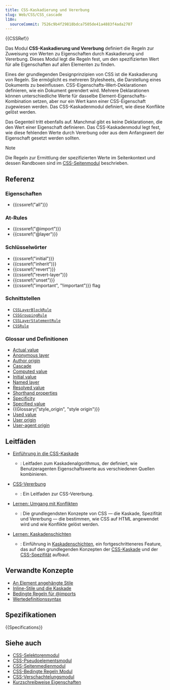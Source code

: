 ```yaml
---
title: CSS-Kaskadierung und Vererbung
slug: Web/CSS/CSS_cascade
l10n:
  sourceCommit: 7526c9b4f29818bdca7505de41a4883f4ada2707
---
```


{{CSSRef}}

Das Modul **CSS-Kaskadierung und Vererbung** definiert die Regeln zur Zuweisung von Werten zu Eigenschaften durch Kaskadierung und Vererbung. Dieses Modul legt die Regeln fest, um den spezifizierten Wert für alle Eigenschaften auf allen Elementen zu finden.

Eines der grundlegenden Designprinzipien von CSS ist die Kaskadierung von Regeln. Sie ermöglicht es mehreren Stylesheets, die Darstellung eines Dokuments zu beeinflussen. CSS-Eigenschafts-Wert-Deklarationen definieren, wie ein Dokument gerendert wird. Mehrere Deklarationen können unterschiedliche Werte für dasselbe Element-Eigenschafts-Kombination setzen, aber nur ein Wert kann einer CSS-Eigenschaft zugewiesen werden. Das CSS-Kaskadenmodul definiert, wie diese Konflikte gelöst werden.

Das Gegenteil tritt ebenfalls auf. Manchmal gibt es keine Deklarationen, die den Wert einer Eigenschaft definieren. Das CSS-Kaskadenmodul legt fest, wie diese fehlenden Werte durch Vererbung oder aus dem Anfangswert der Eigenschaft gesetzt werden sollten.

> [!NOTE]
> Die Regeln zur Ermittlung der spezifizierten Werte im Seitenkontext und dessen Randboxen sind im [CSS-Seitenmodul](/de/docs/Web/CSS/CSS_paged_media) beschrieben.

## Referenz

### Eigenschaften

- {{cssxref("all")}}

### At-Rules

- {{cssxref("@import")}}
- {{cssxref("@layer")}}

### Schlüsselwörter

- {{cssxref("initial")}}
- {{cssxref("inherit")}}
- {{cssxref("revert")}}
- {{cssxref("revert-layer")}}
- {{cssxref("unset")}}
- {{cssxref("important", "!important")}} flag

### Schnittstellen

- [`CSSLayerBlockRule`](/de/docs/Web/API/CSSLayerBlockRule)
- [`CSSGroupingRule`](/de/docs/Web/API/CSSGroupingRule)
- [`CSSLayerStatementRule`](/de/docs/Web/API/CSSLayerStatementRule)
- [`CSSRule`](/de/docs/Web/API/CSSRule)

### Glossar und Definitionen

- [Actual value](/de/docs/Web/CSS/CSS_cascade/actual_value)
- [Anonymous layer](/de/docs/Learn_web_development/Core/Styling_basics/Cascade_layers#the_layer_block_at-rule_for_named_and_anonymous_layers)
- [Author origin](/de/docs/Web/CSS/CSS_cascade/Cascade#author_stylesheets)
- [Cascade](/de/docs/Web/CSS/CSS_cascade/Cascade)
- [Computed value](/de/docs/Web/CSS/CSS_cascade/computed_value)
- [Initial value](/de/docs/Web/CSS/CSS_cascade/initial_value)
- [Named layer](/de/docs/Learn_web_development/Core/Styling_basics/Cascade_layers#the_layer_statement_at-rule_for_named_layers)
- [Resolved value](/de/docs/Web/CSS/resolved_value)
- [Shorthand properties](/de/docs/Web/CSS/CSS_cascade/Shorthand_properties)
- [Specificity](/de/docs/Web/CSS/CSS_cascade/Specificity)
- [Specified value](/de/docs/Web/CSS/CSS_cascade/specified_value)
- {{Glossary("style_origin", "style origin")}}
- [Used value](/de/docs/Web/CSS/CSS_cascade/used_value)
- [User origin](/de/docs/Web/CSS/CSS_cascade/Cascade#user_stylesheets)
- [User-agent origin](/de/docs/Web/CSS/CSS_cascade/Cascade#user-agent_stylesheets)

## Leitfäden

- [Einführung in die CSS-Kaskade](/de/docs/Web/CSS/CSS_cascade/Cascade)

  - : Leitfaden zum Kaskadenalgorithmus, der definiert, wie Benutzeragenten Eigenschaftswerte aus verschiedenen Quellen kombinieren.

- [CSS-Vererbung](/de/docs/Web/CSS/CSS_cascade/Inheritance)

  - : Ein Leitfaden zur CSS-Vererbung.

- [Lernen: Umgang mit Konflikten](/de/docs/Learn_web_development/Core/Styling_basics/Handling_conflicts)

  - : Die grundlegendsten Konzepte von CSS — die Kaskade, Spezifität und Vererbung — die bestimmen, wie CSS auf HTML angewendet wird und wie Konflikte gelöst werden.

- [Lernen: Kaskadenschichten](/de/docs/Learn_web_development/Core/Styling_basics/Cascade_layers)

  - : Einführung in [Kaskadenschichten](/de/docs/Web/CSS/@layer), ein fortgeschritteneres Feature, das auf den grundlegenden Konzepten der [CSS-Kaskade](/de/docs/Web/CSS/CSS_cascade/Cascade) und der [CSS-Spezifität](/de/docs/Web/CSS/CSS_cascade/Specificity) aufbaut.

## Verwandte Konzepte

- [An Element angehängte Stile](/de/docs/Web/HTML/Global_attributes/style)
- [Inline-Stile und die Kaskade](/de/docs/Web/CSS/CSS_cascade/Cascade#inline_styles)
- [Bedingte Regeln für @imports](/de/docs/Web/CSS/@import#importing_css_rules_conditional_on_media_queries)
- [Wertedefinitionssyntax](/de/docs/Web/CSS/CSS_Values_and_Units/Value_definition_syntax)

## Spezifikationen

{{Specifications}}

## Siehe auch

- [CSS-Selektorenmodul](/de/docs/Web/CSS/CSS_selectors)
- [CSS-Pseudoelementsmodul](/de/docs/Web/CSS/CSS_pseudo-elements)
- [CSS-Seitenmedienmodul](/de/docs/Web/CSS/CSS_paged_media)
- [CSS-Bedingte Regeln Modul](/de/docs/Web/CSS/CSS_conditional_rules)
- [CSS-Verschachtelungsmodul](/de/docs/Web/CSS/CSS_nesting)
- [Kurzschreibweise Eigenschaften](/de/docs/Web/CSS/CSS_cascade/Shorthand_properties)
